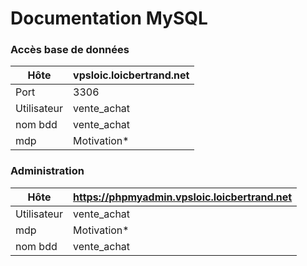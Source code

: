 # Documentation MySQL

### Accès base de données

| Hôte            | vpsloic.loicbertrand.net |
| --------------- | ------------------------ |
| Port        | 3306                 |
| Utilisateur | vente_achat          |
| nom bdd     | vente_achat          |
| mdp         | Motivation*          |

### Administration

| Hôte            | https://phpmyadmin.vpsloic.loicbertrand.net |
| --------------- | ------------------------------------------- |
| Utilisateur | vente_achat                             |
| mdp         | Motivation*                             |
| nom bdd     | vente_achat                             |

